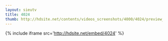 ```yaml
---
layout: sieutv
title: 4024
thumb: http://hdsite.net/contents/videos_screenshots/4000/4024/preview_360p.mp4.jpg
---
```

{% include iframe src='http://hdsite.net/embed/4024' %}
 

